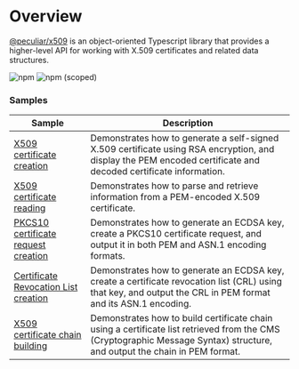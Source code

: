 # Overview

[@peculiar/x509](https://github.com/PeculiarVentures/x509) is an object-oriented Typescript library that provides a higher-level API for working with X.509 certificates and related data structures.

![npm](https://img.shields.io/npm/dw/@peculiar/x509)
![npm (scoped)](https://img.shields.io/npm/v/@peculiar/x509)

### Samples

| Sample             |	Description                              |
|--------------------|-------------------------------------------|
| [X509 certificate creation](create_cert.ts) | Demonstrates how to generate a self-signed X.509 certificate using RSA encryption, and display the PEM encoded certificate and decoded certificate information. |
| [X509 certificate reading](read_cert.ts) | Demonstrates how to parse and retrieve information from a PEM-encoded X.509 certificate. |
| [PKCS10 certificate request creation](create_cert_req.ts) | Demonstrates how to generate an ECDSA key, create a PKCS10 certificate request, and output it in both PEM and ASN.1 encoding formats. |
| [Certificate Revocation List creation](create_crl.ts) | Demonstrates how to generate an ECDSA key, create a certificate revocation list (CRL) using that key, and output the CRL in PEM format and its ASN.1 encoding. |
| [X509 certificate chain building](chain.ts) | Demonstrates how to build certificate chain using a certificate list retrieved from the CMS (Cryptographic Message Syntax) structure, and output the chain in PEM format. |
